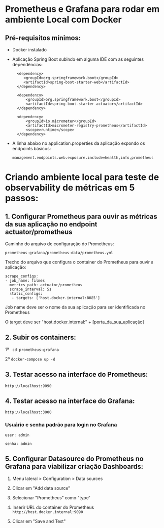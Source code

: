 # Prometheus e Grafana para rodar em ambiente Local com Docker

## Pré-requisitos mínimos:
- Docker instalado
- Aplicação Spring Boot subindo em alguma IDE com as seguintes dependências:
  
        <dependency>
           <groupId>org.springframework.boot</groupId>
           <artifactId>spring-boot-starter-web</artifactId>
        </dependency>

        <dependency>
            <groupId>org.springframework.boot</groupId>
            <artifactId>spring-boot-starter-actuator</artifactId>
        </dependency>

        <dependency>
            <groupId>io.micrometer</groupId>
            <artifactId>micrometer-registry-prometheus</artifactId>
            <scope>runtime</scope>
        </dependency>
- A linha abaixo no application.properties da aplicação expondo os endpoints básicos:

    ``management.endpoints.web.exposure.include=health,info,prometheus``

# Criando ambiente local para teste de observability de métricas em 5 passos:


## 1. Configurar Prometheus para ouvir as métricas da sua aplicação no endpoint actuator/prometheus

Caminho do arquivo de configuração do Prometheus:

``prometheus-grafana/prometheus-data/prometheus.yml``

Trecho do arquivo que configura o container do Prometheus para ouvir a aplicação:

    scrape_configs:
    - job_name: filmes
      metrics_path: actuator/prometheus
      scrape_interval: 5s
      static_configs:
       - targets: ['host.docker.internal:8085']
Job name deve ser o nome da sua aplicação para ser identificada no Prometheus

O target deve ser "host.docker.internal:" + [porta_da_sua_aplicação]


## 2. Subir os containers:
1º `` cd prometheus-grafana``

2º ``docker-compose up -d``

## 3. Testar acesso na interface do Prometheus:
    http://localhost:9090

## 4. Testar acesso na interface do Grafana:
    http://localhost:3000

### Usuário e senha padrão para login no Grafana
    user: admin

    senha: admin

## 5. Configurar Datasource do Prometheus no Grafana para viabilizar criação Dashboards:
1. Menu lateral > Configuration > Data sources

2. Clicar em "Add data source"

3. Selecionar "Prometheus" como "type"

4. Inserir URL do container do Prometheus ``http://host.docker.internal:9090``

5. Clicar em "Save and Test"





